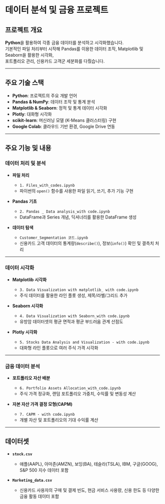 #  데이터 분석 및 금융 프로젝트

## 프로젝트 개요
**Python**을 활용하여 각종 금융 데이터를 분석하고 시각화했습니다.  
기본적인 파일 처리부터 시작해 Pandas를 이용한 데이터 조작, Matplotlib 및 Seaborn을 활용한 시각화,  
포트폴리오 관리, 신용카드 고객군 세분화를 다뤘습니다.

---

## 주요 기술 스택
- **Python**: 프로젝트의 주요 개발 언어  
- **Pandas & NumPy**: 데이터 조작 및 통계 분석  
- **Matplotlib & Seaborn**: 정적 및 통계 데이터 시각화  
- **Plotly**: 대화형 시각화  
- **scikit-learn**: 머신러닝 모델 (K-Means 클러스터링) 구현  
- **Google Colab**: 클라우드 기반 환경, Google Drive 연동  

---

##  주요 기능 및 내용

### 데이터 처리 및 분석
- **파일 처리**  
  - `1. Files_with_codes.ipynb`  
  - 파이썬의 `open()` 함수를 사용한 파일 읽기, 쓰기, 추가 기능 구현  

- **Pandas 기초**  
  - `2. Pandas _ Data analysis_with code.ipynb`  
  - DataFrame과 Series 개념, 딕셔너리를 활용한 DataFrame 생성  

- **데이터 탐색**  
  - `Customer_Segmentation 코드.ipynb`  
  - 신용카드 고객 데이터의 통계량(`describe()`), 정보(`info()`) 확인 및 결측치 처리  

---

###  데이터 시각화
- **Matplotlib 시각화**  
  - `3. Data Visualization with matplotlib_ with code.ipynb`  
  - 주식 데이터를 활용한 라인 플롯 생성, 제목/라벨/그리드 추가  

- **Seaborn 시각화**  
  - `4. Data Visualization with Seaborn_with code.ipynb`  
  - 유방암 데이터셋의 평균 면적과 평균 부드러움 관계 산점도  

- **Plotly 시각화**  
  - `5. Stocks Data Analysis and Visualization - with code.ipynb`  
  - 대화형 라인 플롯으로 여러 주식 가격 시각화  

---

###  금융 데이터 분석
- **포트폴리오 자산 배분**  
  - `6. Portfolio Assets Allocation_with_code.ipynb`  
  - 주식 가격 정규화, 랜덤 포트폴리오 가중치, 수익률 및 변동성 계산  

- **자본 자산 가격 결정 모형(CAPM)**  
  - `7. CAPM - with code.ipynb`  
  - 개별 자산 및 포트폴리오의 기대 수익률 계산  

---

## 데이터셋
- **`stock.csv`**  
  - 애플(AAPL), 아마존(AMZN), 보잉(BA), 테슬라(TSLA), IBM, 구글(GOOG), S&P 500 지수 데이터 포함  

- **`Marketing_data.csv`**  
  - 신용카드 사용자의 구매 및 결제 빈도, 현금 서비스 사용량, 신용 한도 등 다양한 금융 활동 데이터 포함  

